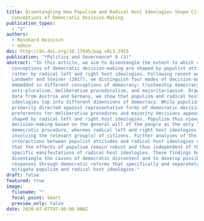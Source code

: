 ```yaml
---
title: Disentangling How Populism and Radical Host Ideologies Shape Citizens’
  Conceptions of Democratic Decision-Making
publication_types:
  - "2"
authors:
  - Reinhard Heinisch
  - admin
doi: http://dx.doi.org/10.17645/pag.v8i3.2915
publication: "*Politics and Governance* 8 (3)"
abstract: "In this article, we aim to disentangle the extent to which citizens’
  conceptions of democratic decision-making are shaped by populist attitudes or
  rather by radical left and right host ideologies. Following recent work by
  Landwehr and Steiner (2017), we distinguish four modes of decision-making
  embedded in different conceptions of democracy: trusteeship democracy,
  anti-pluralism, deliberative proceduralism, and majoritarianism. Drawing on
  data from Austria and Germany, we show that populism and radical host
  ideologies tap into different dimensions of democracy. While populism is
  primarily directed against representative forms of democratic decision-making,
  preferences for deliberative procedures and majority decisions appear entirely
  shaped by radical left and right host ideologies. Populism thus views
  decision-making based on the general will of the people as the only legitimate
  democratic procedure, whereas radical left and right host ideologies aim at
  involving the relevant group(s) of citizens. Further analyses of the
  interactions between populist attitudes and radical host ideologies confirm
  that the effects of populism remain robust and thus independent of the
  specific manifestations of radical host ideologies. These findings help to
  disentangle the causes of democratic discontent and to develop possible
  responses through democratic reforms that specifically and separately aim to
  mitigate populism and radical host ideologies."
draft: false
featured: true
image:
  filename: ""
  focal_point: Smart
  preview_only: false
date: 2020-07-07T07:46:00.000Z
---
```

